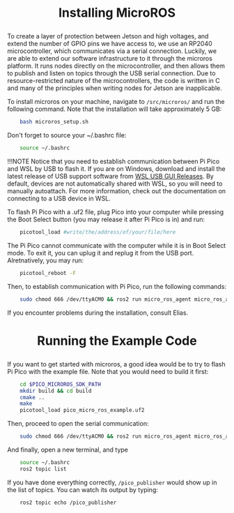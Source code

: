 # <p style="text-align: center;"> Installing MicroROS </p>

To create a layer of protection between Jetson and high voltages, and extend the number of GPIO pins we have access to, we use an RP2040 microcontroller, which communicates via a serial connection. Luckily, we are able to extend our software infrastructure to it through the microros platform. It runs nodes directly on the microcontroller, and then allows them to publish and listen on topics through the USB serial connection. Due to resource-restricted nature of the microcontrollers, the code is written in C and many of the principles when writing nodes for Jetson are inapplicable.

To install microros on your machine, navigate to `/src/microros/` and run the following command. Note that the installation will take approximately 5 GB:

```sh
	bash microros_setup.sh
```

Don't forget to source your ~/.bashrc file:

```sh
	source ~/.bashrc
```

!!!NOTE
	Notice that you need to establish communication between Pi Pico and WSL by USB to flash it. If you are on Windows, download and install the latest release of USB support software from <a href="https://gitlab.com/alelec/wsl-usb-gui/-/releases/">WSL USB GUI Releases</a>. By default, devices are not automatically shared with WSL, so you will need to manually autoattach. For more information, check out the documentation on connecting to a USB device in WSL.


To flash Pi Pico with a .uf2 file, plug Pico into your computer while pressing the Boot Select button (you may release it after Pi Pico is in) and run:
```sh
	picotool_load #write/the/address/of/your/file/here
```

The Pi Pico cannot communicate with the computer while it is in Boot Select mode. To exit it, you can uplug it and replug it from the USB port. Alretnatively, you may run:
```sh
	picotool_reboot -F
```

Then, to establish communication with Pi Pico, run the following commands:

```sh
	sudo chmod 666 /dev/ttyACM0 && ros2 run micro_ros_agent micro_ros_agent serial --dev /dev/ttyACM0 -b 115200
```

If you encounter problems during the installation, consult Elias.


# <p style="text-align: center;"> Running the Example Code </p>

If you want to get started with microros, a good idea would be to try to flash Pi Pico with the example file. Note that you would need to build it first:
```sh
	cd $PICO_MICROROS_SDK_PATH
	mkdir build && cd build
	cmake ..
	make
	picotool_load pico_micro_ros_example.uf2
```


Then, proceed to open the serial communication:
```sh
	sudo chmod 666 /dev/ttyACM0 && ros2 run micro_ros_agent micro_ros_agent serial --dev /dev/ttyACM0 -b 115200
```

And finally, open a new terminal, and type
```sh
	source ~/.bashrc
	ros2 topic list
```

If you have done everything correctly, `/pico_publisher` would show up in the list of topics. You can watch its output by typing:

```sh
	ros2 topic echo /pico_publisher
```

